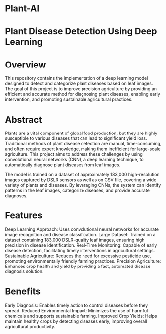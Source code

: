 # Plant-AI

# Plant Disease Detection Using Deep Learning

# Overview

This repository contains the implementation of a deep learning model designed to detect and categorize plant diseases based on leaf images. The goal of this project is to improve precision agriculture by providing an efficient and accurate method for diagnosing plant diseases, enabling early intervention, and promoting sustainable agricultural practices.

# Abstract

Plants are a vital component of global food production, but they are highly susceptible to various diseases that can lead to significant yield loss. Traditional methods of plant disease detection are manual, time-consuming, and often require expert knowledge, making them inefficient for large-scale agriculture. This project aims to address these challenges by using convolutional neural networks (CNN), a deep learning technique, to automatically diagnose plant diseases from leaf images.

The model is trained on a dataset of approximately 183,000 high-resolution images captured by DSLR sensors as well as on CSV file, covering a wide variety of plants and diseases. By leveraging CNNs, the system can identify patterns in the leaf images, categorize diseases, and provide accurate diagnoses.

# Features

Deep Learning Approach: Uses convolutional neural networks for accurate image recognition and disease classification.
Large Dataset: Trained on a dataset containing 183,000 DSLR-quality leaf images, ensuring high precision in disease identification.
Real-Time Monitoring: Capable of early disease detection, facilitating timely interventions in agricultural settings.
Sustainable Agriculture: Reduces the need for excessive pesticide use, promoting environmentally friendly farming practices.
Precision Agriculture: Enhances crop health and yield by providing a fast, automated disease diagnosis solution.

# Benefits

Early Diagnosis: Enables timely action to control diseases before they spread.
Reduced Environmental Impact: Minimizes the use of harmful chemicals and supports sustainable farming.
Improved Crop Yields: Helps maintain healthy crops by detecting diseases early, improving overall agricultural productivity.
